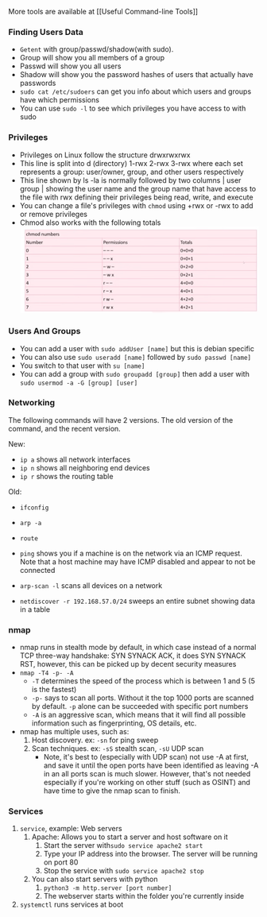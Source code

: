 More tools are available at [[Useful Command-line Tools]]

### Finding Users Data
- `Getent` with group/passwd/shadow(with sudo).  
-  Group  will show you all members of a group
-  Passwd will show you all users
-  Shadow will show you the password hashes of users that actually have passwords
-  `sudo cat /etc/sudoers` can get you info about which users and groups have which permissions
- You can use `sudo -l` to see which privileges you have access to with sudo
### Privileges
-  Privileges on Linux follow the structure drwxrwxrwx
-  This line is split into d (directory) 1-rwx 2-rwx 3-rwx where each set represents a group: user/owner, group, and other users respectively
- This line shown by ls -la is normally followed by two columns | user group | showing the user name and the group name that have access to the file with rwx defining their privileges being read, write, and execute
- You can change a file's privileges with `chmod` using +rwx or -rwx to add or remove privileges
- Chmod also works with the following totals
![Chmod privileges](assets/Screenshot%20from%202025-08-24%2003-55-14.png)

### Users And Groups
- You can add a user with `sudo addUser [name]` but this is debian specific
-  You can also use `sudo useradd [name]` followed by `sudo passwd [name]`
- You switch to that user with `su [name]`
- You can add a group with `sudo groupadd [group]` then add a user with `sudo usermod -a -G [group] [user]`
### Networking
The following commands will have 2 versions. The old version of the command, and the recent version.

New:
- `ip a` shows all network interfaces
- `ip n` shows all neighboring end devices
- `ip r` shows the routing table

Old:
- `ifconfig`
- `arp -a`
- `route`

- `ping` shows you if a machine is on the network via an ICMP request. Note that a host machine may have ICMP disabled and appear to not be connected

- `arp-scan -l` scans all devices on a network
- `netdiscover -r 192.168.57.0/24` sweeps an entire subnet showing data in a table

### nmap
- nmap runs in stealth mode by default, in which case instead of a normal TCP three-way handshake: SYN SYNACK ACK, it does SYN SYNACK RST, however, this can be picked up by decent security measures
- `nmap -T4 -p- -A` 
	- `-T` determines the speed of the process which is between 1 and 5 (5 is the fastest)
	- `-p-` says to scan all ports. Without it the top 1000 ports are scanned by default. `-p` alone can be succeeded with specific port numbers
	- `-A` is an aggressive scan, which means that it will find all possible information such as fingerprinting, OS details, etc.
- nmap has multiple uses, such as: 
	1. Host discovery. ex: `-sn` for ping sweep
	2. Scan techniques. ex: `-sS` stealth scan, `-sU` UDP scan
		- Note, it's best to (especially with UDP scan) not use -A at first, and save it until the open ports have been identified as leaving -A in an all ports scan is much slower. However, that's not needed especially if you're working on other stuff (such as OSINT) and have time to give the nmap scan to finish.

### Services
1. `service`, example: Web servers
	1. Apache: Allows you to start a server and host software on it
		1. Start the server with`sudo service apache2 start`
		2. Type your IP address into the browser. The server will be running on port 80
		3. Stop the service with `sudo service apache2 stop`
	2. You can also start servers with python
		1. `python3 -m http.server [port number]`
		2. The webserver starts within the folder you're currently inside
2. `systemctl` runs services at boot

